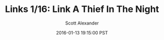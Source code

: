 ---
layout: podcast
title: "Links 1/16: Link A Thief In The Night"
author: Scott Alexander
description: https://slatestarcodex.com/2016/01/13/links-116-link-a-thief-in-the-night/
date: 2016-01-13 19:15:00 PST
length: 2791993
duration: 698
guid: links-116-link-a-thief-in-the-night
---
